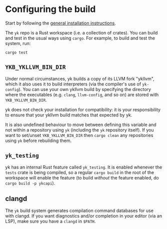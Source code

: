 # Configuring the build

Start by following the [general installation
instructions](../user/install.html#building).

The `yk` repo is a Rust workspace (i.e. a collection of crates). You can build
and test in the usual ways using `cargo`. For example, to build and test the
system, run:

```
cargo test
```


## `YKB_YKLLVM_BIN_DIR`

Under normal circumstances, yk builds a copy of its LLVM fork "ykllvm", which
it also uses it to build interpreters (via the compiler's use of `yk-config`).
You can use your own ykllvm build by specifying the directory where the
executables (e.g. `clang`, `llvm-config`, and so on) are stored with
`YKB_YKLLVM_BIN_DIR`.

yk does not check your installation for compatibility: it is your
responsibility to ensure that your ykllvm build matches that expected by yk.

It is also undefined behaviour to move between defining this variable and not
within a repository using `yk` (including the `yk` repository itself). If you
want to set/unset `YKB_YKLLVM_BIN_DIR` then `cargo clean` any repositories
using `yk` before rebuilding them.


## `yk_testing`

yk has an internal Rust feature called `yk_testing`. It is enabled whenever the
`tests` crate is being compiled, so a regular `cargo build` in the root of the
workspace will enable the feature (to build *without* the feature enabled, do
`cargo build -p ykcapi`).

## clangd

The `yk` build system generates compilation command databases for use with
clangd. If you want diagnostics and/or completion in your editor (via an LSP),
make sure you have a `clangd` in `$PATH`.
